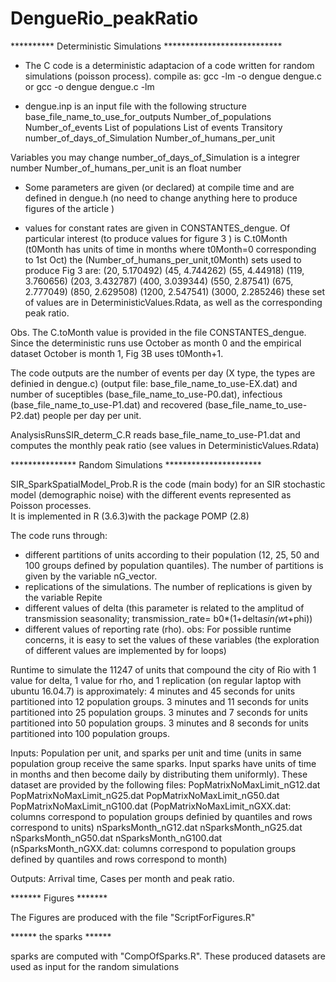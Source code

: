 # DengueRio_peakRatio

********** Deterministic Simulations ***************************
* The C code is a deterministic adaptacion of a code written for random simulations (poisson process). 
compile as:
gcc -lm -o dengue dengue.c or gcc -o dengue dengue.c -lm

* dengue.inp is an input file with the following structure
base_file_name_to_use_for_outputs
Number_of_populations Number_of_events
List of populations
List of events
Transitory number_of_days_of_Simulation Number_of_humans_per_unit

Variables you may change 
number_of_days_of_Simulation is a integrer number
Number_of_humans_per_unit is an float number
		
* Some parameters are given (or declared) at compile time and are defined in dengue.h (no need to change anything here to produce figures of the article )

* values for constant rates are given in CONSTANTES_dengue. Of particular interest (to produce values for figure 3 ) is C.t0Month (t0Month has units of time in months where t0Month=0 corresponding to 1st Oct)
the (Number_of_humans_per_unit,t0Month) sets used to produce Fig 3 are:
(20, 5.170492)
(45, 4.744262)
(55, 4.44918)
(119, 3.760656)
(203, 3.432787)
(400, 3.039344)
(550, 2.87541)
(675, 2.777049)
(850, 2.629508)
(1200, 2.547541)
(3000, 2.285246)
these set of values are in DeterministicValues.Rdata, as well as the corresponding peak ratio.


Obs. The C.toMonth value is provided in the file CONSTANTES_dengue. Since the deterministic runs use October as month 0 and the empirical dataset October is month 1, Fig 3B uses t0Month+1.


The code outputs are the number of events per day (X type, the types are definied in dengue.c) (output file: base_file_name_to_use-EX.dat) and number of suceptibles (base_file_name_to_use-P0.dat), infectious (base_file_name_to_use-P1.dat) and recovered (base_file_name_to_use-P2.dat) people per day per unit.


AnalysisRunsSIR_determ_C.R reads base_file_name_to_use-P1.dat and computes the monthly peak ratio (see values in DeterministicValues.Rdata)


*************** Random Simulations **********************

SIR_SparkSpatialModel_Prob.R is the code (main body) for an SIR stochastic model (demographic noise) with the different events represented as Poisson processes.  
It is implemented in R (3.6.3)with the package POMP (2.8) 

The code runs through:
 - different partitions of units according to their population (12, 25, 50 and 100 groups defined by population quantiles). The number of partitions is given by the variable nG_vector.
 - replications of the simulations. The number of replications is given by the variable Repite
 - different values of delta (this parameter is related to the amplitud of transmission seasonality; transmission_rate= b0*(1+delta*sin(w*t+phi))
 - different values of reporting rate (rho). 
obs: For possible runtime concerns, it is easy to set the values of these variables (the exploration of different values are implemented by for loops)

Runtime to simulate the 11247 of units that compound the city of Rio with 1 value for delta, 1 value for rho, and 1 replication (on regular laptop with ubuntu 16.04.7) is approximately:
4 minutes and 45 seconds for units partitioned into 12 population groups.
3 minutes and 11 seconds for units partitioned into 25 population groups.
3 minutes and 7 seconds for units partitioned into 50 population groups.
3 minutes and 8 seconds for units partitioned into 100 population groups.


Inputs: Population per unit, and sparks per unit and time (units in same population group receive the same sparks. Input sparks have units of time in months and then become daily by distributing them uniformly). These dataset are provided by the following files: 
PopMatrixNoMaxLimit_nG12.dat
PopMatrixNoMaxLimit_nG25.dat
PopMatrixNoMaxLimit_nG50.dat
PopMatrixNoMaxLimit_nG100.dat
(PopMatrixNoMaxLimit_nGXX.dat: columns correspond to population groups definied by quantiles and rows correspond to units)
nSparksMonth_nG12.dat
nSparksMonth_nG25.dat
nSparksMonth_nG50.dat
nSparksMonth_nG100.dat
(nSparksMonth_nGXX.dat: columns correspond to population groups defined by quantiles and rows correspond to month)


Outputs: Arrival time, Cases per month and peak ratio.


******* Figures *******

The Figures are produced with the file "ScriptForFigures.R"


****** the sparks ******

sparks are computed with "CompOfSparks.R". These produced datasets are used as input for the random simulations






